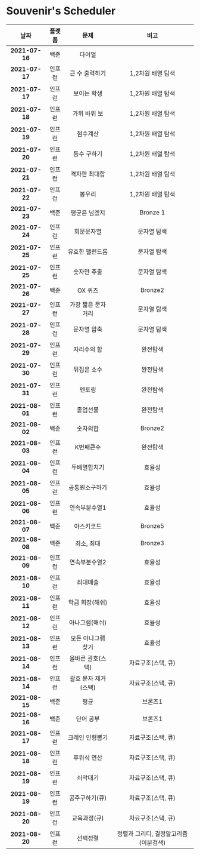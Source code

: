 # Souvenir's Scheduler

|      날짜      | 플랫폼 |         문제         |                 비고                  |
| :------------: | :----: | :------------------: | :-----------------------------------: |
| **2021-07-16** |  백준  |        다이얼        |                                       |
| **2021-07-17** | 인프런 |    큰 수 출력하기    |           1,2차원 배열 탐색           |
| **2021-07-17** | 인프런 |     보이는 학생      |           1,2차원 배열 탐색           |
| **2021-07-18** | 인프런 |     가위 바위 보     |           1,2차원 배열 탐색           |
| **2021-07-19** | 인프런 |       점수계산       |           1,2차원 배열 탐색           |
| **2021-07-20** | 인프런 |     등수 구하기      |           1,2차원 배열 탐색           |
| **2021-07-21** | 인프런 |    격자판 최대합     |           1,2차원 배열 탐색           |
| **2021-07-22** | 인프런 |        봉우리        |           1,2차원 배열 탐색           |
| **2021-07-23** |  백준  |    평균은 넘겠지     |               Bronze 1                |
| **2021-07-24** | 인프런 |      회문문자열      |              문자열 탐색              |
| **2021-07-25** | 인프런 |   유효한 팰린드롬    |              문자열 탐색              |
| **2021-07-25** | 인프런 |     숫자만 추출      |              문자열 탐색              |
| **2021-07-26** |  백준  |       OX 퀴즈        |                Bronze2                |
| **2021-07-27** | 인프런 |  가장 짧은 문자거리  |              문자열 탐색              |
| **2021-07-28** | 인프런 |     문자열 압축      |              문자열 탐색              |
| **2021-07-29** | 인프런 |     자리수의 합      |               완전탐색                |
| **2021-07-30** | 인프런 |     뒤집은 소수      |               완전탐색                |
| **2021-07-31** | 인프런 |        멘토링        |               완전탐색                |
| **2021-08-01** | 인프런 |       졸업선물       |               완전탐색                |
| **2021-08-02** |  백준  |       숫자의합       |                Bronze2                |
| **2021-08-03** | 인프런 |      K번째큰수       |               완전탐색                |
| **2021-08-04** | 인프런 |     두배열합치기     |                효율성                 |
| **2021-08-05** | 인프런 |    공통원소구하기    |                효율성                 |
| **2021-08-06** | 인프런 |    연속부분수열1     |                효율성                 |
| **2021-08-07** |  백준  |      아스키코드      |                Bronze5                |
| **2021-08-08** |  백준  |      최소, 최대      |                Bronze3                |
| **2021-08-09** | 인프런 |    연속부분수열2     |                효율성                 |
| **2021-08-10** | 인프런 |       최대매출       |                효율성                 |
| **2021-08-11** | 인프런 |   학급 회장(해쉬)    |                효율성                 |
| **2021-08-12** | 인프런 |    아나그램(해쉬)    |                효율성                 |
| **2021-08-13** | 인프런 |  모든 아나그램 찾기  |                효율성                 |
| **2021-08-14** | 인프런 |  올바른 괄호(스택)   |          자료구조(스택, 큐)           |
| **2021-08-14** | 인프런 | 괄호 문자 제거(스택) |          자료구조(스택, 큐)           |
| **2021-08-15** |  백준  |         평균         |                브론즈1                |
| **2021-08-16** |  백준  |      단어 공부       |                브론즈1                |
| **2021-08-17** | 인프런 |   크레인 인형뽑기    |          자료구조(스택, 큐)           |
| **2021-08-18** | 인프런 |     후위식 연산      |          자료구조(스택, 큐)           |
| **2021-08-19** | 인프런 |       쇠막대기       |          자료구조(스택, 큐)           |
| **2021-08-19** | 인프런 |    공주구하기(큐)    |          자료구조(스택, 큐)           |
| **2021-08-20** | 인프런 |     교육과정(큐)     |          자료구조(스택, 큐)           |
| **2021-08-20** | 인프런 |       선택정렬       | 정렬과 그리디, 결정알고리즘(이분검색) |
